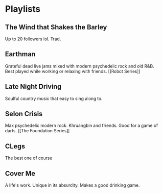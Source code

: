 # Playlists
## The Wind that Shakes the Barley
Up to 20 followers lol. Trad.
## Earthman
Grateful dead live jams mixed with modern psychedelic rock and old R&B. Best played while working or relaxing with friends.
[[Robot Series]]
## Late Night Driving
Soulful country music that easy to sing along to.
## Selon Crisis
Max psychedelic modern rock. Khruangbin and friends. Good for a game of darts.
[[The Foundation Series]]
## CLegs
The best one of course
## Cover Me
A life's work. Unique in its absurdity. Makes a good drinking game.